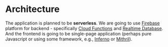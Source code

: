 # Architecture
The application is planned to be **serverless**.
We are going to use [Firebase][1] platform for backend - specifically [Cloud Functions][2] and [Realtime Database][3].
And the frontend is going to be single-page application (perhaps pure Javascript or using some framework, e.g., [Inferno][4] or [Mithril][5]).

[1]: https://firebase.google.com/
[2]: https://firebase.google.com/products/functions/
[3]: https://firebase.google.com/products/realtime-database/
[4]: https://infernojs.org/
[5]: https://mithril.js.org/
